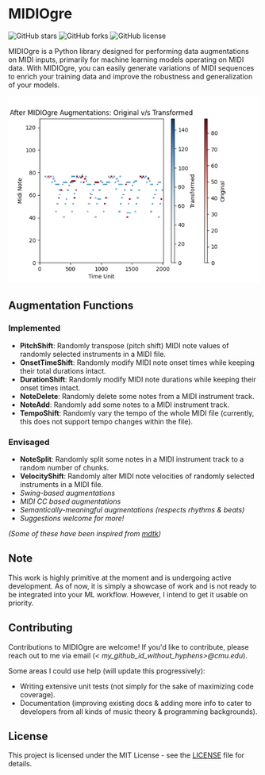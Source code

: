 # MIDIOgre

![GitHub stars](https://img.shields.io/github/stars/a-pillay/MIDIOgre.svg?style=flat-square)
![GitHub forks](https://img.shields.io/github/forks/a-pillay/MIDIOgre.svg?style=flat-square)
![GitHub license](https://img.shields.io/github/license/a-pillay/MIDIOgre.svg?style=flat-square)

MIDIOgre is a Python library designed for performing data augmentations on MIDI inputs, primarily for machine learning
models operating on MIDI data. With MIDIOgre, you can easily generate variations of MIDI sequences to enrich your
training data and improve the robustness and generalization of your models.

![Demo Plot of MIDIOgre Transformations](https://github.com/a-pillay/MIDIOgre/blob/main/docs/plot_ps_ots_ds.png)

## Augmentation Functions

### Implemented

- **PitchShift**: Randomly transpose (pitch shift) MIDI note values of randomly selected instruments in a MIDI file.
- **OnsetTimeShift**: Randomly modify MIDI note onset times while keeping their total durations intact.
- **DurationShift**: Randomly modify MIDI note durations while keeping their onset times intact.
- **NoteDelete**: Randomly delete some notes from a MIDI instrument track.
- **NoteAdd**: Randomly add some notes to a MIDI instrument track.
- **TempoShift**: Randomly vary the tempo of the whole MIDI file (currently, this does not support tempo changes within
  the file).

### Envisaged

- **NoteSplit**: Randomly split some notes in a MIDI instrument track to a random number of chunks.
- **VelocityShift**: Randomly alter MIDI note velocities of randomly selected instruments in a MIDI file.
- _Swing-based augmentations_
- _MIDI CC based augmentations_
- _Semantically-meaningful augmentations (respects rhythms & beats)_
- _Suggestions welcome for more!_

_(Some of these have been inspired from [mdtk](https://github.com/JamesOwers/midi_degradation_toolkit))_

## Note

This work is highly primitive at the moment and is undergoing active development. As of now, it is simply a showcase of
work and is not ready to be integrated into your ML workflow. However, I intend to get it usable on priority.

## Contributing

Contributions to MIDIOgre are welcome! If you'd like to contribute, please reach out to me via email (_<
my_github_id_without_hyphens>@cmu.edu_).

Some areas I could use help (will update this progressively):

- Writing extensive unit tests (not simply for the sake of maximizing code coverage).
- Documentation (improving existing docs & adding more info to cater to developers from all kinds of music theory &
  programming backgrounds).

## License

This project is licensed under the MIT License - see
the [LICENSE](https://github.com/a-pillay/MIDIOgre/blob/main/LICENSE) file for details.
